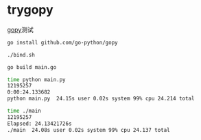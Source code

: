 # trygopy

[gopy](https://github.com/go-python/gopy)测试

```bash
go install github.com/go-python/gopy

./bind.sh

go build main.go

time python main.py
12195257
0:00:24.133682
python main.py  24.15s user 0.02s system 99% cpu 24.214 total

time ./main
12195257
Elapsed: 24.13421726s
./main  24.08s user 0.02s system 99% cpu 24.137 total
```